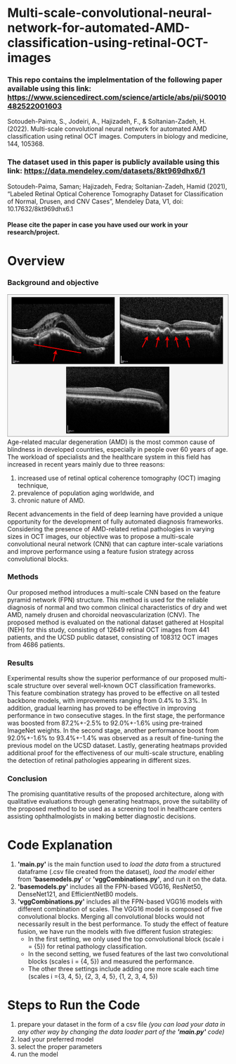# Multi-scale-convolutional-neural-network-for-automated-AMD-classification-using-retinal-OCT-images

### This repo contains the implelmentation of the following paper available using this link: https://www.sciencedirect.com/science/article/abs/pii/S0010482522001603
Sotoudeh-Paima, S., Jodeiri, A., Hajizadeh, F., & Soltanian-Zadeh, H. (2022). Multi-scale convolutional neural network for automated AMD classification using retinal OCT images. Computers in biology and medicine, 144, 105368.
### The dataset used in this paper is publicly available using this link: https://data.mendeley.com/datasets/8kt969dhx6/1
Sotoudeh-Paima, Saman; Hajizadeh, Fedra; Soltanian-Zadeh, Hamid (2021), “Labeled Retinal Optical Coherence Tomography Dataset for Classification of Normal, Drusen, and CNV Cases”, Mendeley Data, V1, doi: 10.17632/8kt969dhx6.1

#### Please cite the paper in case you have used our work in your research/project.

# Overview

### Background and objective
![alt text](<./figures/Fig_1.png>) 
Age-related macular degeneration (AMD) is the most common cause of blindness in developed countries, especially in people over 60 years of age. The workload of specialists and the healthcare system in this field has increased in recent years mainly due to three reasons:
1) increased use of retinal optical coherence tomography (OCT) imaging technique,
2) prevalence of population aging worldwide, and
3) chronic nature of AMD.

Recent advancements in the field of deep learning have provided a unique opportunity for the development of fully automated diagnosis frameworks. Considering the presence of AMD-related retinal pathologies in varying sizes in OCT images, our objective was to propose a multi-scale convolutional neural network (CNN) that can capture inter-scale variations and improve performance using a feature fusion strategy across convolutional blocks.

### Methods
Our proposed method introduces a multi-scale CNN based on the feature pyramid network (FPN) structure. This method is used for the reliable diagnosis of normal and two common clinical characteristics of dry and wet AMD, namely drusen and choroidal neovascularization (CNV). The proposed method is evaluated on the national dataset gathered at Hospital (NEH) for this study, consisting of 12649 retinal OCT images from 441 patients, and the UCSD public dataset, consisting of 108312 OCT images from 4686 patients.

### Results
Experimental results show the superior performance of our proposed multi-scale structure over several well-known OCT classification frameworks. This feature combination strategy has proved to be effective on all tested backbone models, with improvements ranging from 0.4% to 3.3%. In addition, gradual learning has proved to be effective in improving performance in two consecutive stages. In the first stage, the performance was boosted from 87.2%+-2.5% to 92.0%+-1.6% using pre-trained ImageNet weights. In the second stage, another performance boost from 92.0%+-1.6% to 93.4%+-1.4% was observed as a result of fine-tuning the previous model on the UCSD dataset. Lastly, generating heatmaps provided additional proof for the effectiveness of our multi-scale structure, enabling the detection of retinal pathologies appearing in different sizes.

### Conclusion
The promising quantitative results of the proposed architecture, along with qualitative evaluations through generating heatmaps, prove the suitability of the proposed method to be used as a screening tool in healthcare centers assisting ophthalmologists in making better diagnostic decisions.

# Code Explanation

1. **'main.py'** is the main function used to *load the data* from a structured dataframe (.csv file created from the dataset), *load the model* either from **'basemodels.py'** or **'vggCombinations.py'**, and run it on the data.
2. **'basemodels.py'** includes all the FPN-based VGG16, ResNet50, DenseNet121, and EfficientNetB0 models.
3. **'vggCombinations.py'** includes all the FPN-based VGG16 models with different combination of scales. The VGG16 model is composed of five convolutional blocks. Merging all convolutional blocks would not necessarily result in the best performance. To study the effect of feature fusion, we have run the models with five different fusion strategies:
    * In the first setting, we only used the top convolutional block (scale i = {5}) for retinal pathology classification.
    * In the second setting, we fused features of the last two convolutional blocks (scales i = {4, 5}) and measured the performance.
    * The other three settings include adding one more scale each time (scales i ={3, 4, 5}, {2, 3, 4, 5}, {1, 2, 3, 4, 5})

# Steps to Run the Code

1. prepare your dataset in the form of a csv file *(you can load your data in any other way by changing the data loader part of the **'main.py'** code)*
2. load your preferred model
3. select the proper parameters
4. run the model
